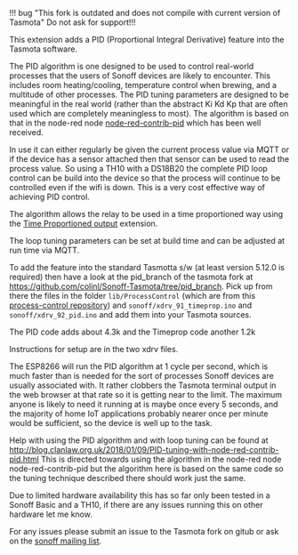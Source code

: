 !!! bug "This fork is outdated and does not compile with current version of Tasmota"
    Do not ask for support!!!

This extension adds a PID (Proportional Integral Derivative) feature into the Tasmota software.  

The PID algorithm is one designed to be used to control real-world processes that the users of Sonoff devices are likely to encounter.  This includes room heating/cooling, temperature control when brewing, and a multitude of other processes.  The PID tuning parameters are designed to be meaningful in the real world (rather than the abstract Ki Kd Kp that are often used which are completely meaningless to most). The algorithm is based on that in the node-red node [node-red-contrib-pid](https://www.npmjs.com/package/node-red-contrib-pid) which has been well received.

In use it can either regularly be given the current process value via MQTT or if the device has a sensor attached then that sensor can be used to read the process value.  So using a TH10 with a DS18B20 the complete PID loop control can be build into the device so that the process will continue to be controlled even if the wifi is down.  This is a very cost effective way of achieving PID control.

The algorithm allows the relay to be used in a time proportioned way using the [Time Proportioned output](Time-Proportioned-Output-support) extension.

The loop tuning parameters can be set at build time and can be adjusted at run time via MQTT.

To add the feature into the standard Tasmotta s/w (at least version 5.12.0 is required) then have a look at the pid_branch of the tasmota fork at https://github.com/colinl/Sonoff-Tasmota/tree/pid_branch. Pick up from there the files in the folder `lib/ProcessControl` (which are from this [process-control repository](https://github.com/colinl/process-control)) and `sonoff/xdrv_91_timeprop.ino` and `sonoff/xdrv_92_pid.ino` and add them into your Tasmota sources.

The PID code adds about 4.3k and the Timeprop code another 1.2k

Instructions for setup are in the two xdrv files.

The ESP8266 will run the PID algorithm at 1 cycle per second, which is much faster than is needed for the sort of processes Sonoff devices are usually associated with.  It rather clobbers the Tasmota terminal output in the web browser at that rate so it is getting near to the limit.  The maximum anyone is likely to need it running at is maybe once every 5 seconds, and the majority of home IoT applications probably nearer once per minute would be sufficient, so the device is well up to the task.

Help with using the PID algorithm and with loop tuning can be found at  http://blog.clanlaw.org.uk/2018/01/09/PID-tuning-with-node-red-contrib-pid.html  This is directed towards using the algorithm in the node-red node node-red-contrib-pid but the algorithm here is based on the same code so the tuning technique described there should work just the same.

Due to limited hardware availability this has so far only been tested in a Sonoff Basic and a TH10, if there are any issues running this on other hardware let me know.

For any issues please submit an issue to the Tasmota fork on gitub or ask on the [sonoff mailing list](https://groups.google.com/d/forum/sonoffusers).
